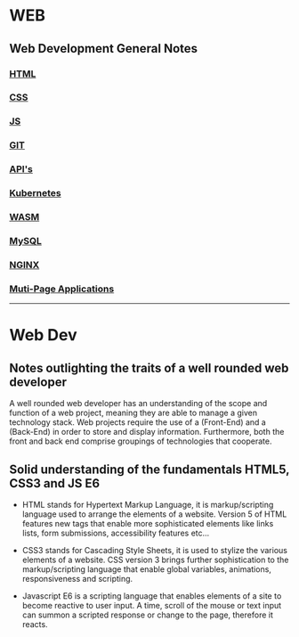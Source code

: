# WEB
## Web Development General Notes

### [HTML](HTML.md)
### [CSS](CSS.md)
### [JS](JS.md)
### [GIT](GIT.md)
### [API's](webAPI.md)
### [Kubernetes](K8s.md)
### [WASM](WASM.md)
### [MySQL](MySQL.md)
### [NGINX](NGINX.md)
### [Muti-Page Applications](MPA.md)
---

# Web Dev

## Notes outlighting the traits of a well rounded web developer 

A well rounded web developer has an understanding of the scope and function of a web project, meaning they are able to manage a given technology stack. Web projects require the use of a (Front-End) and a (Back-End) in order to store and display information. Furthermore, both the front and back end comprise groupings of technologies that cooperate. 

## Solid understanding of the fundamentals HTML5, CSS3 and JS E6

* HTML stands for Hypertext Markup Language, it is markup/scripting language used to arrange the elements of a website. Version 5 of HTML features new tags that enable more sophisticated elements like links lists, form submissions, accessibility features etc...

* CSS3 stands for Cascading Style Sheets, it is used to stylize the various elements of a website. CSS version 3 brings further sophistication to the markup/scripting language that enable global variables, animations, responsiveness and scripting.

* Javascript E6 is a scripting language that enables elements of a site to become reactive to user input. A time, scroll of the mouse or text input can summon a scripted response or change to the page, therefore it reacts.

